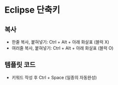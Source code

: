 # Eclipse 단축키

## 복사

* 한줄 복사, 붙혀넣기: Ctrl + Alt + 아래 화살표 (블럭 X)
* 여러줄 복사, 붙혀넣기: Ctrl + Alt + 아래 화살표 (블럭 O)

## 템플릿 코드

* 키워드 작성 후 Ctrl + Space (일종의 자동완성)

